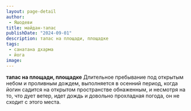 ```yaml
---
layout: page-detail
author:
 - Яшодеви
title: майдан-тапас
publishDate: "2024-09-01"
description: тапас на площади, площадке
tags:
 - санатана дхарма
 - йога
image: 
---
```


__тапас на площади, площадке__
Длительное пребывание под открытым небом и проливным дождем, выполняется в осенний период, когда йогин садится на открытом пространстве обнаженным, и несмотря на то, что дует ветер, идет дождь и довольно прохладная погода, он не сходит с этого места.


